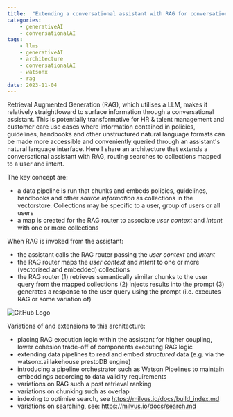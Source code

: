 ```yaml
---
title:  "Extending a conversational assistant with RAG for conversational search across multiple user and user-group embeddings"
categories: 
    - generativeAI
    - conversationalAI
tags: 
    - llms
    - generativeAI
    - architecture
    - conversationalAI
    - watsonx
    - rag
date: 2023-11-04
---
```


Retrieval Augmented Generation (RAG), which utilises a LLM, makes it relatively straightfoward to surface information through a conversational assistant. This is potentially transformative for HR & talent management and customer care use cases where information contained in policies, guidelines, handbooks and other unstructured natural language formats can be made more accessible and conveniently queried through an assistant's natural language interface. Here I share an architecture that extends a conversational assistant with RAG, routing searches to collections mapped to a user and intent.

The key concept are:

- a data pipeline is run that chunks and embeds policies, guidelines, handbooks and other *source information* as collections in the vectorstore. Collections may be specific to a user, group of users or all users
- a map is created for the RAG router to associate *user context* and *intent* with one or more collections

When RAG is invoked from the assistant:

- the assistant calls the RAG router passing the *user context* and *intent*
- the RAG router maps the *user context* and *intent* to one or more (vectorised and embedded) collections
- the RAG router (1) retrieves semantically similar chunks to the user query from the mapped collections (2) injects results into the prompt (3) generates a response to the user query using the prompt (i.e. executes RAG or some variation of)

![GitHub Logo](assistant-rag.png)

Variations of and extensions to this architecture:

- placing RAG execution logic within the assistant for higher coupling, lower cohesion trade-off of components executing RAG logic
- extending data pipelines to read and embed *structured* data (e.g. via the watsonx.ai lakehouse prestoDB engine)
- introducing a pipeline orchestrator such as Watson Pipelines to maintain embeddings according to data validity requirements
- variations on RAG such a post retrieval ranking
- variations on chunking such as overlap
- indexing to optimise search, see https://milvus.io/docs/build_index.md
- variations on searching, see: https://milvus.io/docs/search.md 
